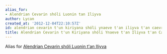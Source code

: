 ```yaml
---
alias_for:
- Alendrian Cevarin shóli Luonin tan Iliyva
author: Lycan
created_at: '2012-12-04T22:10:57Z'
id: alendrian cevarin t'un kiriyana shóli ynaeve t'an iliyva t'an caevri t'an tenavron
title: Alendrian Cevarin t'un Kiriyana shóli Ynaeve t'an Iliyva t'an Caevri t'an Tenavron
---
```

Alias for [Alendrian Cevarin shóli Luonin t'an Iliyva]

  [Alendrian Cevarin shóli Luonin t'an Iliyva]: Alendrian_Cevarin_shóli_Luonin_t'an_Iliyva